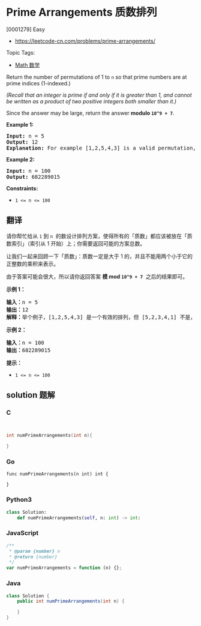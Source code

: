 # Prime Arrangements 质数排列

[0001279] Easy

- https://leetcode-cn.com/problems/prime-arrangements/

Topic Tags:

- [Math 数学](https://leetcode-cn.com/tag/math/)

Return the number of permutations of 1 to `n` so that prime numbers are at prime indices (1-indexed.)

_(Recall that an integer is prime if and only if it is greater than 1, and cannot be written as a product of two positive integers both smaller than it.)_

Since the answer may be large, return the answer **modulo `10^9 + 7`**.

**Example 1:**

<pre><strong>Input:</strong> n = 5
<strong>Output:</strong> 12
<strong>Explanation:</strong> For example [1,2,5,4,3] is a valid permutation, but [5,2,3,4,1] is not because the prime number 5 is at index 1.
</pre>

**Example 2:**

<pre><strong>Input:</strong> n = 100
<strong>Output:</strong> 682289015
</pre>

**Constraints:**

- `1 <= n <= 100`

## 翻译

请你帮忙给从 `1` 到 `n`  的数设计排列方案，使得所有的「质数」都应该被放在「质数索引」（索引从 1 开始）上；你需要返回可能的方案总数。

让我们一起来回顾一下「质数」：质数一定是大于 1 的，并且不能用两个小于它的正整数的乘积来表示。

由于答案可能会很大，所以请你返回答案 **模 mod `10^9 + 7`**  之后的结果即可。

**示例 1：**

<pre><strong>输入：</strong>n = 5
<strong>输出：</strong>12
<strong>解释：</strong>举个例子，[1,2,5,4,3] 是一个有效的排列，但 [5,2,3,4,1] 不是，因为在第二种情况里质数 5 被错误地放在索引为 1 的位置上。
</pre>

**示例 2：**

<pre><strong>输入：</strong>n = 100
<strong>输出：</strong>682289015
</pre>

**提示：**

- `1 <= n <= 100`

## solution 题解

### C

```c


int numPrimeArrangements(int n){

}


```

### Go

```golang
func numPrimeArrangements(n int) int {

}
```

### Python3

```python
class Solution:
    def numPrimeArrangements(self, n: int) -> int:
```

### JavaScript

```javascript
/**
 * @param {number} n
 * @return {number}
 */
var numPrimeArrangements = function (n) {};
```

### Java

```java
class Solution {
    public int numPrimeArrangements(int n) {

    }
}
```
